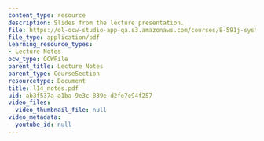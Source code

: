 ```yaml
---
content_type: resource
description: Slides from the lecture presentation.
file: https://ol-ocw-studio-app-qa.s3.amazonaws.com/courses/8-591j-systems-biology-fall-2004/ab3f537aa1ba9e3c839ed2fe7e94f257_l14_notes.pdf
file_type: application/pdf
learning_resource_types:
- Lecture Notes
ocw_type: OCWFile
parent_title: Lecture Notes
parent_type: CourseSection
resourcetype: Document
title: l14_notes.pdf
uid: ab3f537a-a1ba-9e3c-839e-d2fe7e94f257
video_files:
  video_thumbnail_file: null
video_metadata:
  youtube_id: null
---
```

